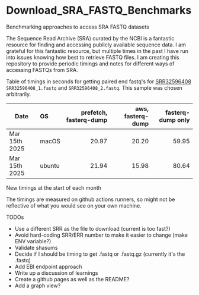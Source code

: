 # Download_SRA_FASTQ_Benchmarks
Benchmarking approaches to access SRA FASTQ datasets

The Sequence Read Archive (SRA) curated by the NCBI is a fantastic resource for finding and accessing publicly available sequence data.
I am grateful for this fantastic resource, but multiple times in the past I have run into issues knowing how best to retrieve FASTQ files.
I am creating this repository to provide periodic timings and notes for different ways of accessing FASTQs from SRA.

Table of timings in seconds for getting paired end fastq's for
[SRR32596408](https://trace.ncbi.nlm.nih.gov/Traces/?view=run_browser&acc=SRR32596408&display=metadata)
 `SRR32596408_1.fastq` and `SRR32596408_2.fastq`. This sample was chosen arbitrarily.

| Date | OS | prefetch, fasterq-dump | aws, fasterq-dump | fasterq-dump only |
| --- | :-- | --: | --: | --: |
| Mar 15th 2025 | macOS | 20.97 | 20.20 | 59.95 |
| Mar 15th 2025 | ubuntu | 21.94 | 15.98 | 80.64 |

New timings at the start of each month

The timings are measured on github actions runners, so might not be reflective of
what you would see on your own machine.

TODOs
- Use a different SRR as the file to download (current is too fast?)
- Avoid hard-coding SRR/ERR number to make it easier to change (make ENV variable?)
- Validate shasums
- Decide if I should be timing to get .fastq or .fastq.gz (currently it's the .fastq)
- Add EBI endpoint approach
- Write up a discussion of learnings
- Create a github pages as well as the README?
- Add a graph view?